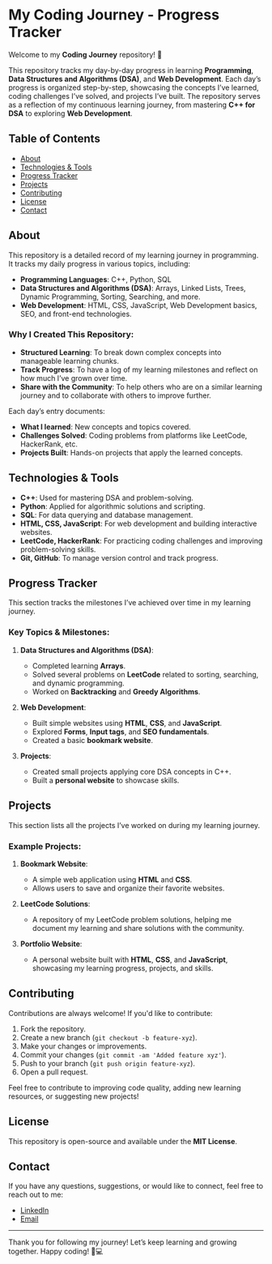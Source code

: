# My Coding Journey - Progress Tracker

Welcome to my **Coding Journey** repository! 🚀

This repository tracks my day-by-day progress in learning **Programming**, **Data Structures and Algorithms (DSA)**, and **Web Development**. Each day’s progress is organized step-by-step, showcasing the concepts I’ve learned, coding challenges I’ve solved, and projects I’ve built. The repository serves as a reflection of my continuous learning journey, from mastering **C++ for DSA** to exploring **Web Development**.

## Table of Contents
- [About](#about)
- [Technologies & Tools](#technologies--tools)
- [Progress Tracker](#progress-tracker)
- [Projects](#projects)
- [Contributing](#contributing)
- [License](#license)
- [Contact](#contact)

## About

This repository is a detailed record of my learning journey in programming. It tracks my daily progress in various topics, including:
- **Programming Languages**: C++, Python, SQL
- **Data Structures and Algorithms (DSA)**: Arrays, Linked Lists, Trees, Dynamic Programming, Sorting, Searching, and more.
- **Web Development**: HTML, CSS, JavaScript, Web Development basics, SEO, and front-end technologies.

### Why I Created This Repository:
- **Structured Learning**: To break down complex concepts into manageable learning chunks.
- **Track Progress**: To have a log of my learning milestones and reflect on how much I’ve grown over time.
- **Share with the Community**: To help others who are on a similar learning journey and to collaborate with others to improve further.

Each day’s entry documents:
- **What I learned**: New concepts and topics covered.
- **Challenges Solved**: Coding problems from platforms like LeetCode, HackerRank, etc.
- **Projects Built**: Hands-on projects that apply the learned concepts.

## Technologies & Tools
- **C++**: Used for mastering DSA and problem-solving.
- **Python**: Applied for algorithmic solutions and scripting.
- **SQL**: For data querying and database management.
- **HTML, CSS, JavaScript**: For web development and building interactive websites.
- **LeetCode, HackerRank**: For practicing coding challenges and improving problem-solving skills.
- **Git, GitHub**: To manage version control and track progress.

## Progress Tracker

This section tracks the milestones I’ve achieved over time in my learning journey.

### Key Topics & Milestones:
1. **Data Structures and Algorithms (DSA)**:
   - Completed learning **Arrays**.
   - Solved several problems on **LeetCode** related to sorting, searching, and dynamic programming.
   - Worked on **Backtracking** and **Greedy Algorithms**.

2. **Web Development**:
   - Built simple websites using **HTML**, **CSS**, and **JavaScript**.
   - Explored **Forms**, **Input tags**, and **SEO fundamentals**.
   - Created a basic **bookmark website**.
   
3. **Projects**:
   - Created small projects applying core DSA concepts in C++.
   - Built a **personal website** to showcase skills.

## Projects
This section lists all the projects I’ve worked on during my learning journey.

### Example Projects:
1. **Bookmark Website**:
   - A simple web application using **HTML** and **CSS**.
   - Allows users to save and organize their favorite websites.

2. **LeetCode Solutions**:
   - A repository of my LeetCode problem solutions, helping me document my learning and share solutions with the community.

3. **Portfolio Website**:
   - A personal website built with **HTML**, **CSS**, and **JavaScript**, showcasing my learning progress, projects, and skills.

## Contributing
Contributions are always welcome! If you'd like to contribute:
1. Fork the repository.
2. Create a new branch (`git checkout -b feature-xyz`).
3. Make your changes or improvements.
4. Commit your changes (`git commit -am 'Added feature xyz'`).
5. Push to your branch (`git push origin feature-xyz`).
6. Open a pull request.

Feel free to contribute to improving code quality, adding new learning resources, or suggesting new projects!

## License
This repository is open-source and available under the **MIT License**.

## Contact
If you have any questions, suggestions, or would like to connect, feel free to reach out to me:

- [LinkedIn](https://www.linkedin.com/in/ankitkumarsist/)
- [Email](mailto:ankitkumarsist@example.com)

---

Thank you for following my journey! Let’s keep learning and growing together. Happy coding! 🚀💻
